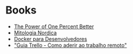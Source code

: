 # Books

- [The Power of One Percent Better](../02-february/thePowerOfOnePercentBetter.md)
- [Mitologia Nordica](../03-march/mitologiaNordica.md)
- [Docker para Desenvolvedores](../03-march/dockerParaDesenvolvedores.md)
- ["Guia Trello - Como aderir ao trabalho remoto"](../03-march/comoAderirAoTrabalhoRemoto.md)